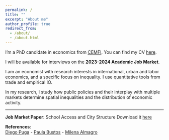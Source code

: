 ```yaml
---
permalink: /
title: ""
excerpt: "About me"
author_profile: true
redirect_from: 
  - /about/
  - /about.html
---
```


I’m a PhD candidate in economics from <a href="https://www.cemfi.es/" target="_blank">CEMFI</a>. You can find my CV <a href="https://giorgiopietrabissa.github.io/files/CV.pdf" target="_blank">here</a>.

I will be available for interviews on the **2023-2024 Academic Job Market**.

I am an economist with research interests in international, urban and labor economics, and a specific focus on inequality. I use quantitative tools from trade and empirical IO.

In my research, I study how public policies and their interplay with multiple markets determine spatial inequalities and the distribution of economic activity.

---

**Job Market Paper**: School Access and City Structure
Download it <a href="https://giorgiopietrabissa.github.io/files/school_sorting.pdf" target="_blank">here</a> 

**References**:   
<a href="https://diegopuga.org" target="_blank">Diego Puga</a> - <a href="https://www.cemfi.es/~bustos/" target="_blank">Paula Bustos</a> - <a href="https://www.milena-almagro.com/" target="_blank">Milena Almagro</a>
